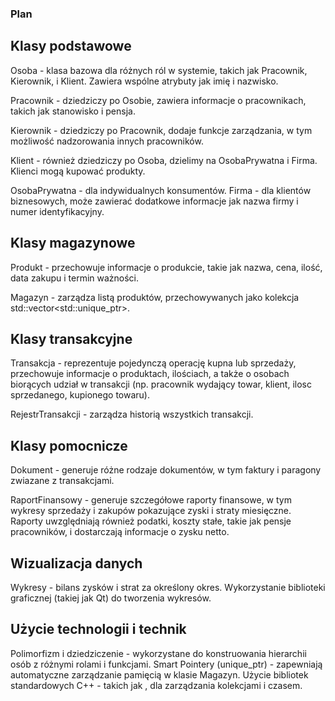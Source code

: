 ### Plan ###
## Klasy podstawowe
Osoba - klasa bazowa dla różnych ról w systemie, takich jak Pracownik, Kierownik, i Klient. Zawiera wspólne atrybuty jak imię i nazwisko.

Pracownik - dziedziczy po Osobie, zawiera informacje o pracownikach, takich jak stanowisko i pensja.

Kierownik - dziedziczy po Pracownik, dodaje funkcje zarządzania, w tym możliwość nadzorowania innych pracowników.

Klient - również dziedziczy po Osoba, dzielimy na OsobaPrywatna i Firma. Klienci mogą kupować produkty.

OsobaPrywatna - dla indywidualnych konsumentów.
Firma - dla klientów biznesowych, może zawierać dodatkowe informacje jak nazwa firmy i numer identyfikacyjny.

## Klasy magazynowe
Produkt - przechowuje informacje o produkcie, takie jak nazwa, cena, ilość, data zakupu i termin ważności.

Magazyn - zarządza listą produktów, przechowywanych jako kolekcja std::vector<std::unique_ptr<Produkt>>.

## Klasy transakcyjne
Transakcja - reprezentuje pojedynczą operację kupna lub sprzedaży, przechowuje informacje o produktach, ilościach, a także o osobach biorących udział w transakcji (np. pracownik wydający towar, klient, ilosc sprzedanego, kupionego towaru).

RejestrTransakcji - zarządza historią wszystkich transakcji.

## Klasy pomocnicze
Dokument - generuje różne rodzaje dokumentów, w tym faktury i paragony zwiazane z transakcjami.

RaportFinansowy - generuje szczegółowe raporty finansowe, w tym wykresy sprzedaży i zakupów pokazujące zyski i straty miesięczne. Raporty uwzględniają również podatki, koszty stałe, takie jak pensje pracowników, i dostarczają informacje o zysku netto.

## Wizualizacja danych
Wykresy - bilans zysków i strat za określony okres. Wykorzystanie biblioteki graficznej (takiej jak Qt) do tworzenia wykresów.

## Użycie technologii i technik
Polimorfizm i dziedziczenie - wykorzystane do konstruowania hierarchii osób z różnymi rolami i funkcjami.
Smart Pointery (unique_ptr) - zapewniają automatyczne zarządzanie pamięcią w klasie Magazyn.
Użycie bibliotek standardowych C++ - takich jak <vector>, <chrono> dla zarządzania kolekcjami i czasem.

